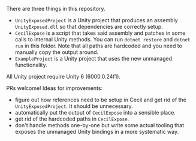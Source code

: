 There are three things in this repository.

- `UnityExposedProject` is a Unity project that produces an assembly `UnityExposed.dll` so that dependencies are correctly setup.
- `CecilExpose` is a script that takes said assembly and patches in some calls to internal Unity methods. You can run `dotnet restore` and `dotnet run` in this folder. Note that all paths are hardcoded and you need to manually copy the output around.
- `ExampleProject` is a Unity project that uses the new unmanaged functionality.

All Unity project require Unity 6 (6000.0.24f1).

PRs welcome! Ideas for improvements:

- figure out how references need to be setup in Cecil and get rid of the `UnityExposedProject`. It should be unnecessary.
- automatically put the output of `CecilExpose` into a sensible place.
- get rid of the hardcoded paths in `CecilExpose`.
- don't handle methods one-by-one but write some actual tooling that exposes the unmanaged Unity bindings in a more systematic way.
